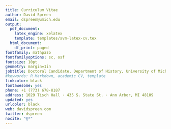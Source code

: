 ```yaml
---
title: Curriculum Vitae
author: David Spreen
email: dspreen@umich.edu
output:
  pdf_document:
    latex_engine: xelatex
    template: templates/svm-latex-cv.tex
  html_document:
    df_print: paged
fontfamily: mathpazo
fontfamilyoptions: sc, osf
fontsize: 10pt
geometry: margin=1in
jobtitle: Doctoral Candidate, Department of History, University of Michigan
#keywords: R Markdown, academic CV, template
linkcolor: black
fontawesome: yes
phone: +1 (773) 678-8187
address: 1029 Tisch Hall · 435 S. State St. · Ann Arbor, MI 48109
updated: yes
urlcolor: black
web: davidspreen.com
twitter: dspreen
nocite: "@*"
---
```

